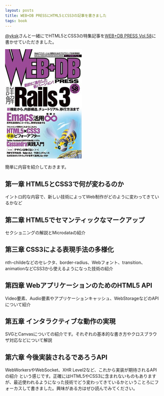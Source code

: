 ```yaml
---
layout: posts
title: WEB+DB PRESSにHTML5とCSS3の記事を書きました
tags: book
---
```


[@yksk](http://twitter.com/yksk)さんと一緒にでHTML5とCSS3の特集記事を[WEB+DB PRESS Vol.58](http://www.amazon.co.jp/exec/obidos/ASIN/4774143243/ref=nosim/webtech00-22)に書かせていただきました。

[![WEB+DB PRESS Vol.58](/img/posts/2010-08-23-23081631/webdb58.jpg)](http://www.amazon.co.jp/exec/obidos/ASIN/4774143243/ref=nosim/webtech00-22)

簡単に内容を紹介しておきます。

第一章 HTML5とCSS3で何が変わるのか
--------------------------------

イントロ的な内容で、新しい技術によってWeb制作がどのように変わってきているかなど

第二章 HTML5でセマンティックなマークアップ
--------------------------------

セクショニングの解説とMicrodataの紹介

第三章 CSS3による表現手法の多様化
--------------------------------

nth-childeなどのセレクタ、border-radius、Webフォント、transition、animationなどCSS3から使えるようになった技術の紹介

第四章 WebアプリケーションのためのHTML5 API
--------------------------------

Video要素、Audio要素やアプリケーションキャッシュ、WebStorageなどのAPIについて紹介

第五章 インタラクティブな動作の実現
--------------------------------

SVGとCanvasについての紹介です。それぞれの基本的な書き方やクロスブラウザ対応などについて解説

第六章 今後実装されるであろうAPI
--------------------------------

WebWorkersやWebSocket、XHR Level2など、これから実装が期待されるAPIの紹介
という感じです。正確にはHTML5やCSS3に含まれないものもありますが、最近使われるようになった技術でどう変わってきているかということろにフォーカスして書きました。興味がある方はぜひ読んでみてください。
